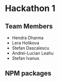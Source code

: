 # Hackathon 1
## Team Members
* Hendra Dharma
* Lera Holikova
* Stefan Dascalescu
* Andrei-Lucian Leahu
* Stefan Ivanus

## NPM packages

